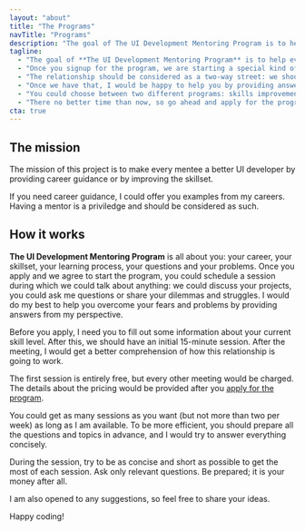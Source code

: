 ```yaml
---
layout: "about"
title: "The Programs"
navTitle: "Programs"
description: "The goal of The UI Development Mentoring Program is to help everyone become a better UI developer."
tagline:
  - "The goal of **The UI Development Mentoring Program** is to help everyone become a better UI developer."
  - "Once you signup for the program, we are starting a special kind of relationship."
  - "The relationship should be considered as a two-way street: we should establish mutual respect and trust."
  - "Once we have that, I would be happy to help you by providing answers and examples."
  - "You could choose between two different programs: skills improvement and career guidance."
  - "There no better time than now, so go ahead and apply for the program."
cta: true
---
```


## The mission

The mission of this project is to make every mentee a better UI developer by providing career guidance or by improving the skillset.

If you need career guidance, I could offer you examples from my careers. Having a mentor is a priviledge and should be considered as such.

## How it works

**The UI Development Mentoring Program** is all about you: your career, your skillset, your learning process, your questions and your problems. Once you apply and we agree to start the program, you could schedule a session during which we could talk about anything: we could discuss your projects, you could ask me questions or share your dilemmas and struggles. I would do my best to help you overcome your fears and problems by providing answers from my perspective.

Before you apply, I need you to fill out some information about your current skill level. After this, we should have an initial 15-minute session. After the meeting, I would get a better comprehension of how this relationship is going to work.

The first session is entirely free, but every other meeting would be charged. The details about the pricing would be provided after you [apply for the program].

You could get as many sessions as you want (but not more than two per week) as long as I am available. To be more efficient, you should prepare all the questions and topics in advance, and I would try to answer everything concisely.

During the session, try to be as concise and short as possible to get the most of each session. Ask only relevant questions. Be prepared; it is your money after all.

I am also opened to any suggestions, so feel free to share your ideas.

Happy coding!

[apply for the program]: /apply/

